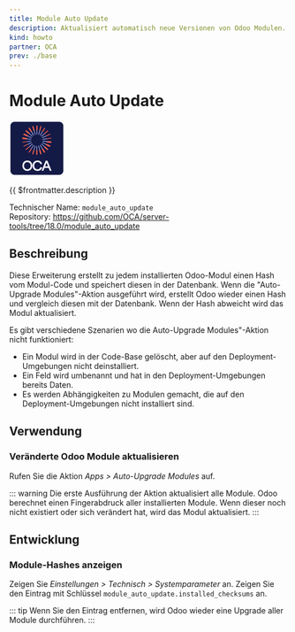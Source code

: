 ```yaml
---
title: Module Auto Update
description: Aktualisiert automatisch neue Versionen von Odoo Modulen.
kind: howto
partner: OCA
prev: ./base
---
```

# Module Auto Update
![icon_oca_app](attachments/icon_oca_app.png)

{{ $frontmatter.description }}

Technischer Name: `module_auto_update`\
Repository: <https://github.com/OCA/server-tools/tree/18.0/module_auto_update>

## Beschreibung

Diese Erweiterung erstellt zu jedem installierten Odoo-Modul einen Hash vom Modul-Code und speichert diesen in der Datenbank. Wenn die "Auto-Upgrade Modules"-Aktion ausgeführt wird, erstellt Odoo wieder einen Hash und vergleich diesen mit der Datenbank. Wenn der Hash abweicht wird das Modul aktualisiert.

Es gibt verschiedene Szenarien wo die Auto-Upgrade Modules"-Aktion nicht funktioniert:

* Ein Modul wird in der Code-Base gelöscht, aber auf den Deployment-Umgebungen nicht deinstalliert.
* Ein Feld wird umbenannt und hat in den Deployment-Umgebungen bereits Daten.
* Es werden Abhängigkeiten zu Modulen gemacht, die auf den Deployment-Umgebungen nicht installiert sind.

## Verwendung

### Veränderte Odoo Module aktualisieren

Rufen Sie die Aktion *Apps > Auto-Upgrade Modules* auf.

::: warning
Die erste Ausführung der Aktion aktualisiert alle Module. Odoo berechnet einen Fingerabdruck aller installierten Module. Wenn dieser noch nicht existiert oder sich verändert hat, wird das Modul aktualisiert.
:::

## Entwicklung

### Module-Hashes anzeigen

Zeigen Sie *Einstellungen > Technisch > Systemparameter* an. Zeigen Sie den Eintrag mit Schlüssel `module_auto_update.installed_checksums` an.

::: tip
Wenn Sie den Eintrag entfernen, wird Odoo wieder eine Upgrade aller Module durchführen.
:::
